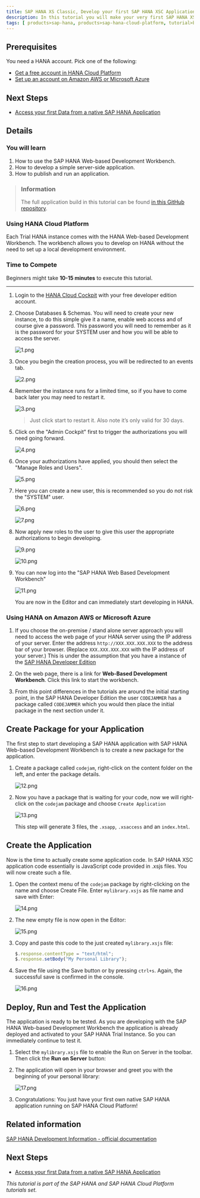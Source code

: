 ```yaml
---
title: SAP HANA XS Classic, Develop your first SAP HANA XSC Application
description: In this tutorial you will make your very first SAP HANA XSC application using the SAP HANA Web-based Development Workbench.
tags: [ products>sap-hana, products>sap-hana-cloud-platform, tutorial>beginner]
---
```


## Prerequisites  
You need a HANA account. Pick one of the following:
- [Get a free account in HANA Cloud Platform](https://account.hanatrial.ondemand.com/register)
- [Set up an account on Amazon AWS or Microsoft Azure](http://go.sap.com/developer/tutorials/hana-setup-cloud.html)

## Next Steps
 - [Access your first Data from a native SAP HANA Application](http://go.sap.com/developer/tutorials/hana-data-access-authorizations.html)

## Details
### You will learn  
1. How to use the SAP HANA Web-based Development Workbench.
2. How to develop a simple server-side application.
3. How to publish and run an application.

> ### Information
>The full application build in this tutorial can be found [in this GitHub repository](https://github.com/SAP/cloud-hana-helloworld/).

### Using HANA Cloud Platform
Each Trial HANA instance comes with the HANA Web-based Development Workbench. The workbench allows you to develop on HANA without the need to set up a local development environment.

### Time to Compete
Beginners might take **10-15 minutes** to execute this tutorial.

---

1. Login to the [HANA Cloud Cockpit](https://account.hanatrial.ondemand.com/cockpit) with your free developer edition account.

2. Choose Databases & Schemas. You will need to create your new instance, to do this simple give it a name, enable web access and of course give a password. This password you will need to remember as it is the password for your SYSTEM user and how you will be able to access the server.

    ![1.png](https://raw.githubusercontent.com/SAPDocuments/Tutorials/master/tutorials/hana-web-development-workbench/1.png)

3. Once you begin the creation process, you will be redirected to an events tab.

    ![2.png](https://raw.githubusercontent.com/SAPDocuments/Tutorials/master/tutorials/hana-web-development-workbench/2.png)

4. Remember the instance runs for a limited time, so if you have to come back later you may need to restart it.

    ![3.png](https://raw.githubusercontent.com/SAPDocuments/Tutorials/master/tutorials/hana-web-development-workbench/3.png)

    > Just click start to restart it. Also note it’s only valid for 30 days.

5. Click on the "Admin Cockpit" first to trigger the authorizations you will need going forward.

    ![4.png](https://raw.githubusercontent.com/SAPDocuments/Tutorials/master/tutorials/hana-web-development-workbench/4.png)

6. Once your authorizations have applied, you should then select the "Manage Roles and Users".

    ![5.png](https://raw.githubusercontent.com/SAPDocuments/Tutorials/master/tutorials/hana-web-development-workbench/5.png)

7. Here you can create a new user, this is recommended so you do not risk the "SYSTEM" user.

    ![6.png](https://raw.githubusercontent.com/SAPDocuments/Tutorials/master/tutorials/hana-web-development-workbench/6.png)

    ![7.png](https://raw.githubusercontent.com/SAPDocuments/Tutorials/master/tutorials/hana-web-development-workbench/7.png)

8. Now apply new roles to the user to give this user the appropriate authorizations to begin developing.

    ![9.png](https://raw.githubusercontent.com/SAPDocuments/Tutorials/master/tutorials/hana-web-development-workbench/9.png)

    ![10.png](https://raw.githubusercontent.com/SAPDocuments/Tutorials/master/tutorials/hana-web-development-workbench/10.png)

9. You can now log into the "SAP HANA Web Based Development Workbench"

    ![11.png](https://raw.githubusercontent.com/SAPDocuments/Tutorials/master/tutorials/hana-web-development-workbench/11.png)

    You are now in the Editor and can immediately start developing in HANA.

### Using HANA on Amazon AWS or Microsoft Azure

1. If you choose the on-premise / stand alone server approach you will need to access the web page of your HANA server using the IP address of your server. Enter the address `http://XXX.XXX.XXX.XXX` to the address bar of your browser. (Replace `XXX.XXX.XXX.XXX` with the IP address of your server.) This is under the assumption that you have a instance of the [SAP HANA Developer Edition](http://go.sap.com/developer/tutorials/hana-setup-cloud.html)

2. On the web page, there is a link for **Web-Based Development Workbench**. Click this link to start the workbench.

3. From this point differences in the tutorials are around the initial starting point, in the SAP HANA Developer Edition the user `CODEJAMMER` has a package called `CODEJAMMER` which you would then place the initial package in the next section under it.

## Create Package for your Application

The first step to start developing a SAP HANA application with SAP HANA Web-based Development Workbench is to create a new package for the application.

1. Create a package called `codejam`, right-click on the content folder on the left, and enter the package details.

    ![12.png](https://raw.githubusercontent.com/SAPDocuments/Tutorials/master/tutorials/hana-web-development-workbench/12.png)

2. Now you have a package that is waiting for your code, now we will right-click on the `codejam` package and choose `Create Application`

    ![13.png](https://raw.githubusercontent.com/SAPDocuments/Tutorials/master/tutorials/hana-web-development-workbench/13.png)

    This step will generate 3 files, the `.xsapp`, `.xsaccess` and an `index.html`.

## Create the Application

Now is the time to actually create some application code. In SAP HANA XSC application code essentially is JavaScript code provided in .xsjs files. You will now create such a file.

1. Open the context menu of the `codejam` package by right-clicking on the name and choose Create File. Enter `mylibrary.xsjs` as file name and save with Enter:

    ![14.png](https://raw.githubusercontent.com/SAPDocuments/Tutorials/master/tutorials/hana-web-development-workbench/14.png)

2. The new empty file is now open in the Editor:

    ![15.png](https://raw.githubusercontent.com/SAPDocuments/Tutorials/master/tutorials/hana-web-development-workbench/15.png)

3. Copy and paste this code to the just created `mylibrary.xsjs` file:

    ```javascript
    $.response.contentType = "text/html";
    $.response.setBody("My Personal Library");
    ```

4. Save the file using the Save button or by pressing `ctrl+s`. Again, the successful save is confirmed in the console.

    ![16.png](https://raw.githubusercontent.com/SAPDocuments/Tutorials/master/tutorials/hana-web-development-workbench/16.png)

## Deploy, Run and Test the Application
The application is ready to be tested. As you are developing with the SAP HANA Web-based Development Workbench the application is already deployed and activated to your SAP HANA Trial Instance. So you can immediately continue to test it.

1. Select the `mylibrary.xsjs` file to enable the Run on Server in the toolbar. Then click the **Run on Server** button:

2. The application will open in your browser and greet you with the beginning of your personal library:

    ![17.png](https://raw.githubusercontent.com/SAPDocuments/Tutorials/master/tutorials/hana-web-development-workbench/17.png)

3. Congratulations: You just have your first own native SAP HANA application running on SAP HANA Cloud Platform!

## Related information
[SAP HANA Development Information - official documentation](http://help.sap.com/hana_platform#section6)

## Next Steps
 - [Access your first Data from a native SAP HANA Application](http://go.sap.com/developer/tutorials/hana-data-access-authorizations.html)

*This tutorial is part of the SAP HANA and SAP HANA Cloud Platform tutorials set.*
